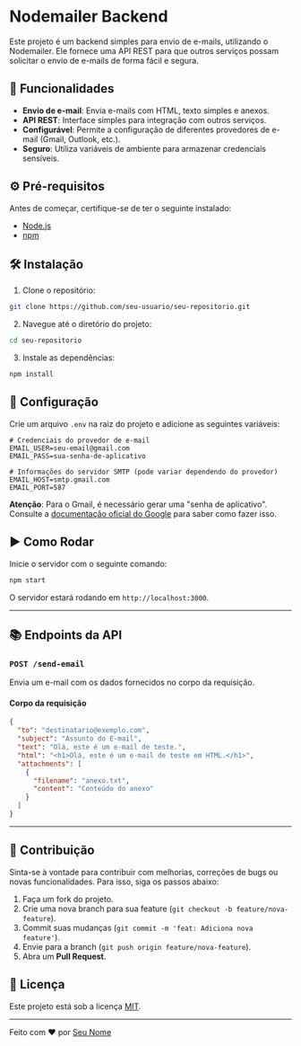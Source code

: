 # Nodemailer Backend

Este projeto é um backend simples para envio de e-mails, utilizando o Nodemailer. Ele fornece uma API REST para que outros serviços possam solicitar o envio de e-mails de forma fácil e segura.

## 🚀 Funcionalidades

  * **Envio de e-mail**: Envia e-mails com HTML, texto simples e anexos.
  * **API REST**: Interface simples para integração com outros serviços.
  * **Configurável**: Permite a configuração de diferentes provedores de e-mail (Gmail, Outlook, etc.).
  * **Seguro**: Utiliza variáveis de ambiente para armazenar credenciais sensíveis.

## ⚙️ Pré-requisitos

Antes de começar, certifique-se de ter o seguinte instalado:

  * [Node.js](https://nodejs.org/en/)
  * [npm](https://www.npmjs.com/)

## 🛠️ Instalação

1.  Clone o repositório:

<!-- end list -->

```bash
git clone https://github.com/seu-usuario/seu-repositorio.git
```

2.  Navegue até o diretório do projeto:

<!-- end list -->

```bash
cd seu-repositorio
```

3.  Instale as dependências:

<!-- end list -->

```bash
npm install
```

## 📝 Configuração

Crie um arquivo `.env` na raiz do projeto e adicione as seguintes variáveis:

```
# Credenciais do provedor de e-mail
EMAIL_USER=seu-email@gmail.com
EMAIL_PASS=sua-senha-de-aplicativo

# Informações do servidor SMTP (pode variar dependendo do provedor)
EMAIL_HOST=smtp.gmail.com
EMAIL_PORT=587
```

**Atenção**: Para o Gmail, é necessário gerar uma "senha de aplicativo". Consulte a [documentação oficial do Google](https://support.google.com/accounts/answer/185833?hl=pt) para saber como fazer isso.

## ▶️ Como Rodar

Inicie o servidor com o seguinte comando:

```bash
npm start
```

O servidor estará rodando em `http://localhost:3000`.

-----

## 📚 Endpoints da API

### `POST /send-email`

Envia um e-mail com os dados fornecidos no corpo da requisição.

#### Corpo da requisição

```json
{
  "to": "destinatario@exemplo.com",
  "subject": "Assunto do E-mail",
  "text": "Olá, este é um e-mail de teste.",
  "html": "<h1>Olá, este é um e-mail de teste em HTML.</h1>",
  "attachments": [
    {
      "filename": "anexo.txt",
      "content": "Conteúdo do anexo"
    }
  ]
}
```

-----

## 🤝 Contribuição

Sinta-se à vontade para contribuir com melhorias, correções de bugs ou novas funcionalidades. Para isso, siga os passos abaixo:

1.  Faça um fork do projeto.
2.  Crie uma nova branch para sua feature (`git checkout -b feature/nova-feature`).
3.  Commit suas mudanças (`git commit -m 'feat: Adiciona nova feature'`).
4.  Envie para a branch (`git push origin feature/nova-feature`).
5.  Abra um **Pull Request**.

## 📝 Licença

Este projeto está sob a licença [MIT](https://opensource.org/licenses/MIT).

-----

Feito com ❤️ por [Seu Nome](https://www.google.com/search?q=https://github.com/seu-usuario)
